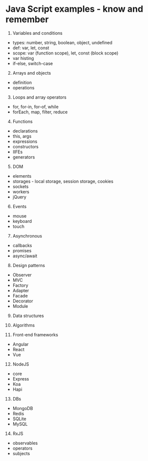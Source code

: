 # Java Script examples - know and remember

1. Variables and conditions
- types: number, string, boolean, object, undefined
- def: var, let, const
- scope: var (function scope), let, const (block scope)
- var histing
- if-else, switch-case

2. Arrays and objects
- definition
- operations

3. Loops and array operators
- for, for-in, for-of, while
- forEach, map, filter, reduce

4. Functions
- declarations
- this, args
- expressions
- constructors
- IIFEs
- generators

5. DOM
- elements
- storages - local storage, session storage, cookies
- sockets
- workers
- jQuery

6. Events
- mouse
- keyboard
- touch

7. Asynchronous
- callbacks
- promises
- async/await

8. Design patterns
- Observer
- MVC
- Factory
- Adapter
- Facade
- Decorator
- Module

9. Data structures

10. Algorithms

11. Front-end frameworks
- Angular
- React
- Vue

12. NodeJS
- core
- Express
- Koa
- Hapi

13. DBs
- MongoDB
- Redis
- SQLite
- MySQL

14. RxJS
- observables
- operators
- subjects